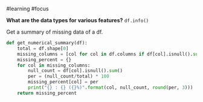#learning #focus 

**What are the data types for various features?**
`df.info()`

Get a summary of missing data of a df.
```python
def get_numerical_summary(df):
    total = df.shape[0]
    missing_columns = [col for col in df.columns if df[col].isnull().sum() > 0]
    missing_percent = {}
    for col in missing_columns:
        null_count = df[col].isnull().sum()
        per = (null_count/total) * 100
        missing_percent[col] = per
        print("{} : {} ({}%)".format(col, null_count, round(per, 3)))
    return missing_percent
```

